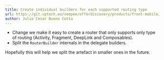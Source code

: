 ```yaml
---
title: Create individual builders for each supported routing type
url: https://git.vptech.eu/veepee/offerdiscovery/products/front-mobile/android/link-router/-/merge_requests/14
author: Julio Cesar Bueno Cotta
---
```

- Change we make it easy to create a router that only supports only type of routing (Activity, Fragment, DeepLink and Composables). 
- Split the `RouterBuilder` internals in the delegate builders. 


Hopefully this will help we split the artefact in smaller ones in the future.
